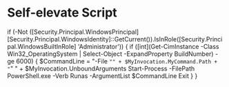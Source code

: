 # Self-elevate Script
if (-Not ([Security.Principal.WindowsPrincipal] [Security.Principal.WindowsIdentity]::GetCurrent()).IsInRole([Security.Principal.WindowsBuiltInRole] 'Administrator')) {
    if ([int](Get-CimInstance -Class Win32_OperatingSystem | Select-Object -ExpandProperty BuildNumber) -ge 6000) {
     $CommandLine = "-File `"" + $MyInvocation.MyCommand.Path + "`" " + $MyInvocation.UnboundArguments
     Start-Process -FilePath PowerShell.exe -Verb Runas -ArgumentList $CommandLine
     Exit
    }
   }